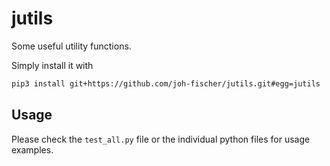 # jutils

Some useful utility functions.

Simply install it with

```bash
pip3 install git+https://github.com/joh-fischer/jutils.git#egg=jutils
```

## Usage

Please check the `test_all.py` file or the individual python files for usage examples.
